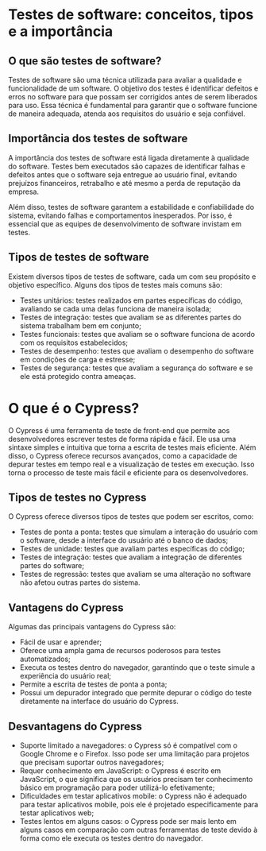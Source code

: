 # Testes de software: conceitos, tipos e a importância

## O que são testes de software?

Testes de software são uma técnica utilizada para avaliar a qualidade e funcionalidade de um software. O objetivo dos testes é identificar defeitos e erros no software para que possam ser corrigidos antes de serem liberados para uso. Essa técnica é fundamental para garantir que o software funcione de maneira adequada, atenda aos requisitos do usuário e seja confiável.

## Importância dos testes de software

A importância dos testes de software está ligada diretamente à qualidade do software. Testes bem executados são capazes de identificar falhas e defeitos antes que o software seja entregue ao usuário final, evitando prejuízos financeiros, retrabalho e até mesmo a perda de reputação da empresa.

Além disso, testes de software garantem a estabilidade e confiabilidade do sistema, evitando falhas e comportamentos inesperados. Por isso, é essencial que as equipes de desenvolvimento de software invistam em testes.

## Tipos de testes de software

Existem diversos tipos de testes de software, cada um com seu propósito e objetivo específico. Alguns dos tipos de testes mais comuns são:

- Testes unitários: testes realizados em partes específicas do código, avaliando se cada uma delas funciona de maneira isolada;
- Testes de integração: testes que avaliam se as diferentes partes do sistema trabalham bem em conjunto;
- Testes funcionais: testes que avaliam se o software funciona de acordo com os requisitos estabelecidos;
- Testes de desempenho: testes que avaliam o desempenho do software em condições de carga e estresse;
- Testes de segurança: testes que avaliam a segurança do software e se ele está protegido contra ameaças.

# O que é o Cypress?

O Cypress é uma ferramenta de teste de front-end que permite aos desenvolvedores escrever testes de forma rápida e fácil. Ele usa uma sintaxe simples e intuitiva que torna a escrita de testes mais eficiente.
Além disso, o Cypress oferece recursos avançados, como a capacidade de depurar testes em tempo real e a visualização de testes em execução. Isso torna o processo de teste mais fácil e eficiente para os desenvolvedores.

## Tipos de testes no Cypress

O Cypress oferece diversos tipos de testes que podem ser escritos, como:

- Testes de ponta a ponta: testes que simulam a interação do usuário com o software, desde a interface do usuário até o banco de dados;
- Testes de unidade: testes que avaliam partes específicas do código;
- Testes de integração: testes que avaliam a integração de diferentes partes do software;
- Testes de regressão: testes que avaliam se uma alteração no software não afetou outras partes do sistema.

## Vantagens do Cypress

Algumas das principais vantagens do Cypress são:

- Fácil de usar e aprender;
- Oferece uma ampla gama de recursos poderosos para testes automatizados;
- Executa os testes dentro do navegador, garantindo que o teste simule a experiência do usuário real;
- Permite a escrita de testes de ponta a ponta;
- Possui um depurador integrado que permite depurar o código do teste diretamente na interface do usuário do Cypress.

## Desvantagens do Cypress

- Suporte limitado a navegadores: o Cypress só é compatível com o Google Chrome e o Firefox. Isso pode ser uma limitação para projetos que precisam suportar outros navegadores;
- Requer conhecimento em JavaScript: o Cypress é escrito em JavaScript, o que significa que os usuários precisam ter conhecimento básico em programação para poder utilizá-lo efetivamente;
- Dificuldades em testar aplicativos mobile: o Cypress não é adequado para testar aplicativos mobile, pois ele é projetado especificamente para testar aplicativos web;
- Testes lentos em alguns casos: o Cypress pode ser mais lento em alguns casos em comparação com outras ferramentas de teste devido à forma como ele executa os testes dentro do navegador.
